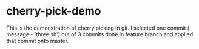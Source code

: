 # cherry-pick-demo
This is the demonstration of cherry picking in git. I selected one commit ( message - 'three.sh') out of 3 commits done in feature branch and applied that commit onto master.

